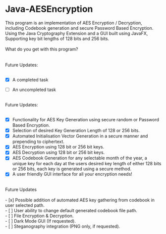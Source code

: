 # Java-AESEncryption
This program is an implementation of AES Encryption / Decryption, including Codebook generation and secure Password Based Encryption. <br />
Using the Java Cryptography Extension and a GUI built using JavaFX, <br />
Supporting key bit lengths of 128 bits and 256 bits. <br />
<br />
What do you get with this program?<br />
<br />
<br />
Future Updates:<br />
<br />

- [x] A completed task  

- [ ] An uncompleted task
<!-- -->
<br />
Future Updates:<br />
<br />

- [x] Functionality for AES Key Generation using secure random or Password Based Encryption. <br />
- [x] Selection of desired Key Generation Length of 128 or 256 bits. <br />
- [x] Automated Initialisation Vector Generation in a secure manner and prepending to ciphertext. <br />
- [x] AES Encryption using 128 bit or 256 bit keys. <br />
- [x] AES Decryption using 128 bit or 256 bit keys. <br />
- [x] AES Codebook Generation for any selectable month of the year, a unique key for each day at the users desired key length of either 128 bits or 256 bits, each key is generated using a secure method. <br />
- [x] A user friendly GUI interface for all your encryption needs! <br />
<br />
<!-- end of the list -->
Future Updates <br />
<br />
- [x] Possible addition of automated AES key gathering from codebook in user selected path. <br />
- [ ] User ability to change default generated codebook file path. <br />
- [ ] File Encryption & Decryption. <br />
- [ ] Dark Mode GUI (If requested). <br />
- [ ] Steganography integration (PNG only, if requested). <br />
